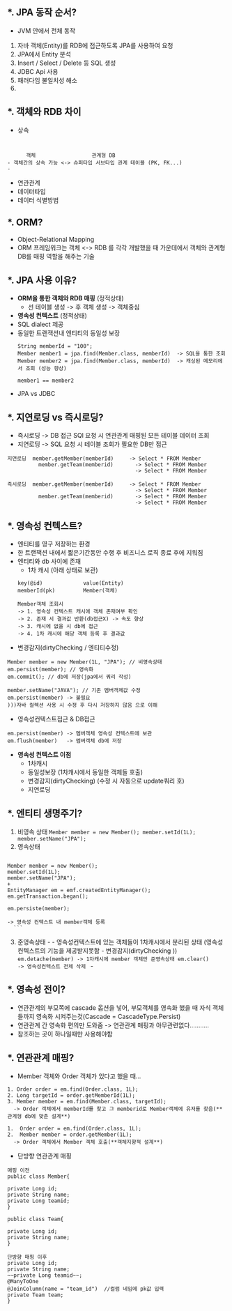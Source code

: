 *. JPA 동작 순서?
  - 
  - JVM 안에서 전체 동작
  1. 자바 객체(Entity)를 RDB에 접근하도록 JPA를 사용하여 요청
  2. JPA에서 Entity 분석
  3. Insert / Select / Delete 등 SQL 생성
  4. JDBC Api 사용
  5. 패러다임 불일치성 해소
  6. 


*. 객체와 RDB 차이
  - 
  - 상속  
  #
          객체                  관계형 DB
    - 객체간의 상속 가능 <-> 슈퍼타입 서브타입 관계 테이블 (PK, FK...)
    - 
  - 연관관계
  - 데이터타입
  - 데이터 식별방법


*. ORM?
  - 
  - Object-Relational Mapping
  - ORM 프레임워크는 객체 <-> RDB 를 각각 개발했을 때 가운데에서 객체와 관계형DB를 매핑 역할을 해주는 기술


*. JPA 사용 이유?
  -
  - **ORM을 통한 객체와 RDB 매핑** (정적상태)
    - 선 테이블 생성 -> 후 객체 생성     -> 객체중심
  - **영속성 컨텍스트** (정적상태)
  - SQL dialect 제공
  - 동일한 트랜잭션내 엔티티의 동일성 보장
    ```
    String memberId = "100";
    Member member1 = jpa.find(Member.class, memberId)  -> SQL을 통한 조회
    Member member2 = jpa.find(Member.class, memberId)  -> 캐싱된 메모리에서 조회 (성능 향상)
    
    member1 == member2
    ```
  - JPA vs JDBC

*. 지연로딩        vs      즉시로딩?
  - 
  - 즉시로딩 -> DB 접근 SQl 요청 시 연관관계 매핑된 모든 테이블 데이터 조회
  - 지연로딩 -> SQL 요청 시 테이블 조회가 필요한 DB만 접근 
  ```
  지연로딩  member.getMember(memberId)     -> Select * FROM Member
            member.getTeam(memberid)       -> Select * FROM Member
                                           -> Select * FROM Member

  즉시로딩  member.getMember(memberId)     -> Select * FROM Member
                                           -> Select * FROM Member
            member.getTeam(memberid)       -> Select * FROM Member
                                           -> Select * FROM Member
  ```
    
    
*. 영속성 컨텍스트?
  - 
  - 엔티티를 영구 저장하는 환경
  - 한 트랜잭션 내에서 짧은기간동안 수행 후 비즈니스 로직 종료 후에 지워짐 
  - 엔티티와 db 사이에 존재
    - 1차 캐시 (아래 상태로 보관)
    ```
    key(@id)             value(Entity)
    memberId(pk)         Member(객체)
    
    Member객체 조회시
    -> 1. 영속성 컨텍스트 캐시에 객체 존재여부 확인
    -> 2. 존재 시 결과값 반환(db접근X) -> 속도 향상
    -> 3. 캐시에 없을 시 db에 접근
    -> 4. 1차 캐시에 해당 객체 등록 후 결과값 
    ```
  - 변경감지(dirtyChecking / 엔티티수정)
  ```
  Member member = new Member(1L, "JPA"); // 비영속상태
  em.persist(member); // 영속화
  em.commit(); // db에 저장(jpa에서 쿼리 작성)
  
  member.setName("JAVA"); // 기존 멤버객체값 수정
  em.persist(member) -> 불필요
  )))자바 컬렉션 사용 시 수정 후 다시 저장하지 않음 으로 이해
  ```
  - 영속성컨텍스트접근 & DB접근
  ```
  em.persist(member) -> 멤버객체 영속성 컨텍스트에 보관
  em.flush(member)   -> 멤버객체 db에 저장
  ```
  - **영속성 컨텍스트 이점**
    - 1차캐시
    - 동일성보장 (1차캐시에서 동일한 객체들 호출)
    - 변경감지(dirtyChecking) (수정 시 자동으로 update쿼리 호)
    - 지연로딩


*. 엔티티 생명주기?
  - 
  1. 비영속 상태
    ```
    Member member = new Member();
    member.setId(1L);
    member.setName("JPA");
    ```
  2. 영속상태
        ```
    Member member = new Member();
    member.setId(1L);
    member.setName("JPA");
    +
    EntityManager em = emf.createdEntityManager();
    em.getTransaction.began();
    
    em.persiste(member);
    
    -> 영속성 컨텍스트 내 member객체 등록 
      ```
  3. 준영속상태
    - 
    - 영속성컨텍스트에 있는 객체들이 1차캐시에서 분리된 상태 (영속성 컨텍스트의 기능을 제공받지못함 - 변경감지(dirtyChecking )) 
    ```
    em.detache(member) -> 1차캐시에 member 객체만 준영속상태
    em.clear()         -> 영속성컨텍스트 전체 삭제 
    ```
    - 
    
*. 영속성 전이?
  - 
  - 연관관계의 부모쪽에 cascade 옵션을 넣어, 부모객체를 영속화 했을 때 자식 객체들까지 영속화 시켜주는것(Cascade = CascadeType.Persist) 
  - 연관관계 간 영속화 편의만 도와줌 -> 연관관계 매핑과 아무관련없다...........
  - 참조하는 곳이 하나일때만 사용해야함 
    
    
*. **연관관계 매핑**?
  - 
  - Member 객체와 Order 객체가 있다고 했을 때...
  ```
  1. Order order = em.find(Order.class, 1L);
  2. Long targetId = order.getMemberId(1L);
  3. Member member = em.find(Member.class, targetId);
    -> Order 객체에서 memberId를 찾고 그 memberid로 Member객체에 유저를 찾음(**관계형 db에 맞춘 설계**)

  1.  Order order = em.find(Order.class, 1L);
  2.  Member member = order.getMember(1L);
    -> Order 객체에서 Member 객체 호출(**객체지향적 설계**)
  ```
  - 단방향 연관관계 매핑
  ```
  매핑 이전
  public class Member{
  
  private Long id;
  private String name;
  private Long teamid;
  }
  
  public class Team{
  
  private Long id;
  private String name;
  }
  
  단방향 매핑 이후
  private Long id;
  private String name;
  ~~private Long teamid~~;
  @ManyToOne
  @JoinColumn(name = "team_id")  //컬럼 네임에 pk값 입력
  private Team team;
  }
  
  ```
  

 
    


